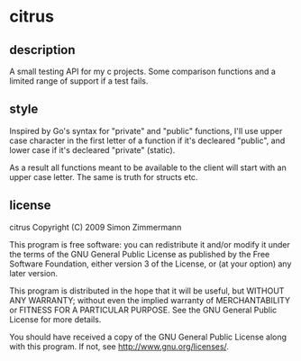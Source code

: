 citrus
======

description
-----------
A small testing API for my c projects.
Some comparison functions and a limited range
of support if a test fails.

style
---------
Inspired by Go's syntax for "private" and "public" 
functions, I'll use upper case character in the first letter
of a function if it's decleared "public", and lower case 
if it's decleared "private" (static). 

As a result all functions meant to be available to the 
client will start with an upper case letter. The same
is truth for structs etc. 

license
-------
citrus
Copyright (C) 2009  Simon Zimmermann

This program is free software: you can redistribute it and/or modify
it under the terms of the GNU General Public License as published by
the Free Software Foundation, either version 3 of the License, or
(at your option) any later version.

This program is distributed in the hope that it will be useful,
but WITHOUT ANY WARRANTY; without even the implied warranty of
MERCHANTABILITY or FITNESS FOR A PARTICULAR PURPOSE.  See the
GNU General Public License for more details.

You should have received a copy of the GNU General Public License
along with this program.  If not, see <http://www.gnu.org/licenses/>.
